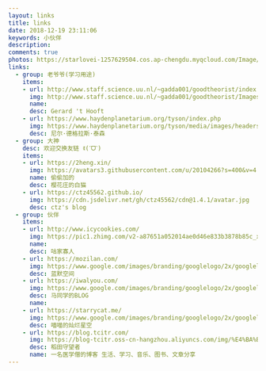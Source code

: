 ```yaml
---
layout: links
title: links
date: 2018-12-19 23:11:06
keywords: 小伙伴
description: 
comments: true
photos: https://starlovei-1257629504.cos.ap-chengdu.myqcloud.com/Image/51828936_p0.png
links:
  - group: 老爷爷(学习用途)
    items:
    - url: http://www.staff.science.uu.nl/~gadda001/goodtheorist/index.html
      img: http://www.staff.science.uu.nl/~gadda001/goodtheorist/Images/gerardth.JPG
      name: 
      desc: Gerard 't Hooft
    - url: https://www.haydenplanetarium.org/tyson/index.php
      img: https://www.haydenplanetarium.org/tyson/media/images/headers/2012-03-07-us-house.png
      desc: 尼尔·德格拉斯·泰森
  - group: 大神
    desc: 欢迎交换友链 ꉂ(ˊᗜˋ)
    items:
    - url: https://2heng.xin/
      img: https://avatars3.githubusercontent.com/u/20104266?s=400&v=4
      name: 偷偷加的
      desc: 樱花庄的白猫
    - url: https://ctz45562.github.io/
      img: https://cdn.jsdelivr.net/gh/ctz45562/cdn@1.4.1/avatar.jpg
      desc: ctz's blog
  - group: 伙伴
    items:
    - url: http://www.icycookies.com/
      img: https://pic1.zhimg.com/v2-a87651a052014ae0d46e833b3878b85c_xl.jpg
      name: 
      desc: 咕家寡人
    - url: https://mozilan.com/
      img: https://www.google.com/images/branding/googlelogo/2x/googlelogo_color_272x92dp.png
      desc: 蓝默空间
    - url: https://iwalyou.com/
      img: https://www.google.com/images/branding/googlelogo/2x/googlelogo_color_272x92dp.png
      desc: 马同学的BLOG
      name: 
    - url: https://starrycat.me/
      img: https://www.google.com/images/branding/googlelogo/2x/googlelogo_color_272x92dp.png
      desc: 喵喵的灿烂星空
    - url: https://blog.tcitr.com/
      img: https://blog-tcitr.oss-cn-hangzhou.aliyuncs.com/img/%E4%BA%BA%E5%83%8F.png
      desc: 稻田守望者
      name: 一名医学僧的博客 生活、学习、音乐、图书、文章分享
---
```

